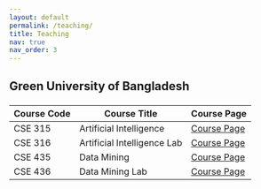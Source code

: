 ```yaml
---
layout: default
permalink: /teaching/
title: Teaching
nav: true
nav_order: 3
---
```

## Green University of Bangladesh

###

| Course Code | Course Title                  | Course Page |
|------------|--------------------------------|-------------|
| CSE 315    | Artificial Intelligence       | [Course Page](#) |
| CSE 316    | Artificial Intelligence Lab   | [Course Page](#) |
| CSE 435    | Data Mining                   | [Course Page](#) |
| CSE 436    | Data Mining Lab               | [Course Page](#) |


